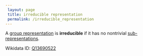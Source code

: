 ```yaml
---
 layout: page
 title: irreducible representation
 permalink: /irreducible_representation
---
```


A [group representation](https://defsmath.github.io/DefsMath/group_representation) is **irreducible** if it has no nontrivial [sub-representations](https://defsmath.github.io/DefsMath/subrepresentation).

Wikidata ID: [Q13690522](https://www.wikidata.org/wiki/Q13690522)